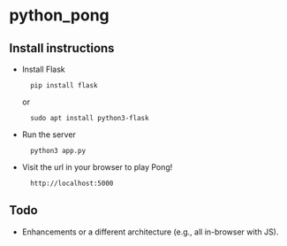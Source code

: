 # python_pong


## Install instructions
* Install Flask

        pip install flask
        
    or
        
        sudo apt install python3-flask
        
* Run the server


        python3 app.py

* Visit the url in your browser to play Pong!

        http://localhost:5000 

## Todo
* Enhancements or a different architecture (e.g., all in-browser with JS).
